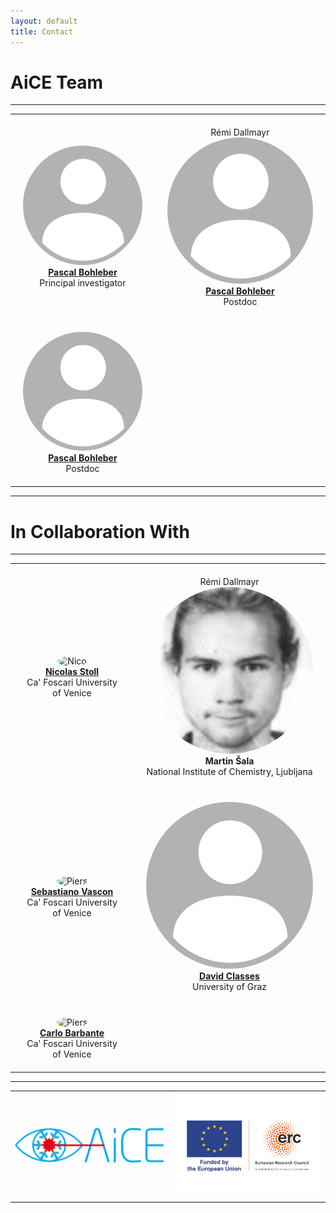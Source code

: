 ```yaml
---
layout: default
title: Contact
---
```


# AiCE Team

---

<div align="center">

<table>
  <tr>
    <td align="center" style="padding: 20px;">
      <img src="assets/placeholder.png" width="300px" alt="Pascal" style="border-radius: 50%;"/><br />
      <strong> <a href="https://www.awi.de/ueber-uns/organisation/mitarbeiter/detailseite/pascal-bohleber.html" target="_blank"> Pascal Bohleber </a>  </strong><br />
      Principal investigator <br />
    </td>
    <td align="center" style="padding: 20px;">Rémi Dallmayr
      <img src="assets/placeholder.png" width="300px" alt="Remi" style="border-radius: 50%;"/><br />
      <strong> <a href="https://www.awi.de/en/about-us/organisation/staff/single-view/remi-dallmayr.html" target="_blank"> Pascal Bohleber </a>  </strong><br />
      Postdoc<br />
    </td>
  </tr>
  <tr>
    <td align="center" style="padding: 20px;">
      <img src="assets/placeholder.png" width="300px" alt="Piers" style="border-radius: 50%;"/><br />
      <strong> <a href="https://www.awi.de/en/about-us/organisation/staff/single-view/piers-larkman.html" target="_blank"> Pascal Bohleber </a>  </strong><br />
      Postdoc<br />
    </td>
  </tr>
</table>

</div>

---

# In Collaboration With

---

<div align="center">

<table>
  <tr>
    <td align="center" style="padding: 20px;">
      <img src="assets/nico.png" width="300px" alt="Nico" style="border-radius: 50%;"/><br />
      <strong> <a href="https://www.unive.it/data/people/27488149" target="_blank"> Nicolas Stoll </a>  </strong><br />
      Ca' Foscari University of Venice <br />
    </td>
    <td align="center" style="padding: 20px;">Rémi Dallmayr
      <img src="assets/martin.png" width="300px" alt="Remi" style="border-radius: 50%;"/><br />
      <strong> Martin Šala </strong><br />
      National Institute of Chemistry, Ljubljana <br />
    </td>
  </tr>
  <tr>
    <td align="center" style="padding: 20px;">
      <img src="assets/seba.png" width="300px" alt="Piers" style="border-radius: 50%;"/><br />
      <strong> <a href="https://www.unive.it/data/persone/9588235" target="_blank"> Sebastiano Vascon </a>  </strong><br />
      Ca' Foscari University of Venice<br />
    </td>
    <td align="center" style="padding: 20px;">
      <img src="assets/placeholder.png" width="300px" alt="Piers" style="border-radius: 50%;"/><br />
      <strong> <a href="https://online.uni-graz.at/kfu_online/wbForschungsportal.cbShowPortal?pPersonNr=131432&pMode=E" target="_blank"> David Classes </a>  </strong><br />
      University of Graz<br />
    </td>
  </tr>
  <tr>
    <td align="center" style="padding: 20px;">
      <img src="assets/carlo.png" width="300px" alt="Piers" style="border-radius: 50%;"/><br />
      <strong> <a href="https://www.unive.it/data/people/5590288" target="_blank"> Carlo Barbante </a>  </strong><br />
      Ca' Foscari University of Venice<br />
    </td>
  </tr>
  
</table>

</div>

---

<table>
  <tr>
    <td>
      <img src="assets/aice.png" width="500px" alt="AiCE Logo" />
    </td>
    <td>
      <img src="assets/erc.png" width="500px" alt="ERC Logo" />
    </td>
  </tr>
</table>

